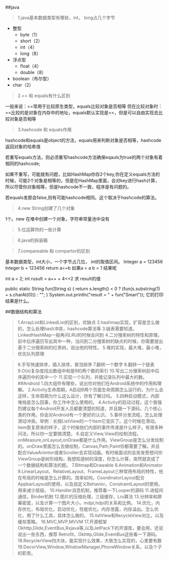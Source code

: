 ##java
>1.java基本数据类型有哪些，int， long占几个字节

* 整型
	* byte（1）
	* short（2）
	* int（4）
	* long（8）
* 浮点型
	* float（4）
	* double（8）
* boolean（布尔型）
* char（2）
>2.== 和 equals有什么区别

一般来说：==常用于比较原生类型，equals比较对象是否相等
但在比较对象时：==比较的是对象在内存中的地址，equals默认实现是==，但是可以自由实现去比较对象是否相等

>3.hashcode 和 equals作用

hashcode和equals是object的方法，equals用来判断对象是否相等，hashcode返回对象的哈希值

若重写equals方法，则必须重写hashcode方法确保eqauls为true的两个对象有着相同的hashcode;

如果不重写，可能就有问题，比如HashMap你存2个key,你在定义equals方法的时候，可能2个对象是相等的，但是在HashMap里面，会对key进行hash计算，所以尽管你对象相等，但是hashcode不一致，程序是有问题的。

若equals发那会false,则有可能hashcode相同。这个取决于hashcode的算法。

>4.new String创建了几个对象

1个。new 在堆中创建一个对象，字符串常量池中没有
>5.位运算符的一些计算


>6.java的拆装箱

>7.compareable 和 compartor的区别

基本数据类型，int大小，一个字节占几位， int的取值区间。
Integer a = 123456
Integer b = 123456
return a==b 如果a = a b = 1 结果呢

int a = 2;
int rusult = a++ + 4<<2
求 result的值

public static String fun(String s) {
        return s.length() < 0 ? (fun(s.substring(1) + s.charAt(0))) : "";
    }
System.out.println("result = " + fun("Smart"));
它的打印结果是什么。

##数据结构和算法
>1.ArrayList和LinkedList的区别，优缺点
>2.hashmap实现，扩容是怎么做的，怎么处理hash冲突，hashcode算法等
>3.链表需要知道。LinkedHashMap一般再问LRU的时候会问到
>4.二分搜索树的特性和原理。前中后序遍历写出其中一种，当问到二分搜索树的缺点的时候，你需要提出基于二分搜索树的红黑树，说出他的特性。
>5.堆的实现，最大堆，最小堆，优先队列原理


>6.手写快速排序，插入排序，冒泡排序
>7.翻转一个数字
>8.翻转一个链表
>9.O(n)复杂度找出数组中和是9的两个数的索引
>10.写出二分搜索树前中后序遍历中的其中一个
>11.实现一个队列，并能记录队列中最大的数。
##Android
>1.四大组件有哪些，说出你对他们在Android系统中的作用和理解。
>2.Activity生命周期，A启动B两个页面生命周期怎么运行的，为什么会这样，生命周期为什么这么设计，你有了解过吗。
>3.四种启动模式，内部堆栈是怎么回事，你工作中怎么使用的。
>4.Activity的启动过程，这个我强烈建议每个Android开发人员都要清楚的知道，并且跟一下源码，几个核心类的作用。你会对Android有一个更好的认识。
>5.事件分发流程，怎么处理滑动冲突。举例：长按ListView的一个Item它变灰了。这个时候在滑动。item恢复原来的样子，这个时候他们内部的事件传递是什么样子。有很多种问法，所以你一定要搞清楚。
>6.自定义View,View的绘制流程。onMeasure,onLayout,onDraw都是什么作用。ViewGroup是怎么分发绘制的。onDraw里面怎么去做绘制，Canvas,Path,Paint你都需要了解。并且配合ValueAnimtor或者Scroller去实现动画。有时候面试的会突发奇想问你ViewGroup是树形结构，我想知道树的深度，你怎么计算，突然就变成了一个数据结构和算法的题。
>7.Bitmap和Drawable
>8.Animation和Animator
>9.LinearLayout、RelativeLayout、FrameLayout三种常用布局的特性，他在布局的时候是怎么计算的。效率如何。CoordinatorLayout配合AppbarLayout的使用，以及自定义Behavior。ConstraintLayout的使用。用来减少层级。
>10.Handler消息机制，推荐看一下Looper的源码
>11.进程间通信，Binder机制
>12.图片的压缩处理，三级缓存，Lru算法
>13.分辨率和屏幕密度，以及计算一个图片大小。mdpi,hdpi的关系和比例。
>14.优化，内存优化，布局优化，启动优化，性能优化。内存泄露，内存溢出。怎么优化，用了什么工具，具体怎么做的。
>15.listView和RecycleView对比，以及缓存策略。
>16.MVC,MVP,MVVM
>17.开源框架Okhttp,Glide,EventBus,Rxjava等,以及JetPack下的开源库，要会用，还说说出一些东西，推荐 Retrofit，Okhttp,Glide,EventBus这些看一下源码。
>18.RecyclerView四大块，能实现什么效果，大致怎么实现的，心里要有数
>19.DecorView,Window,WindowManager,PhoneWindow关系，以及个子的职责。